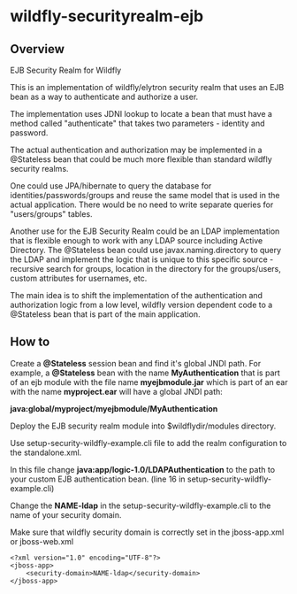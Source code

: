 # wildfly-securityrealm-ejb

## Overview
EJB Security Realm for Wildfly

This is an implementation of wildfly/elytron security realm that uses an EJB bean as a way
to authenticate and authorize a user.

The implementation uses JDNI lookup to locate a bean that must have a method called "authenticate"
that takes two parameters - identity and password.

The actual authentication and authorization may be implemented in a @Stateless bean that could
be much more flexible than standard wildfly security realms.

One could use JPA/hibernate to query the database for identities/passwords/groups and reuse
the same model that is used in the actual application. There would be no need to write separate
queries for "users/groups" tables.

Another use for the EJB Security Realm could be an LDAP implementation that is flexible enough
to work with any LDAP source including Active Directory. The @Stateless bean could use
javax.naming.directory to query the LDAP and implement the logic that is unique to this
specific source - recursive search for groups, location in the directory for the groups/users,
custom attributes for usernames, etc.

The main idea is to shift the implementation of the authentication and authorization logic from
a low level, wildfly version dependent code to a @Stateless bean that is part of the main
application.


## How to

Create a **@Stateless** session bean and find it's global JNDI path.
For example, a **@Stateless** bean with the name **MyAuthentication** that is part of an ejb module with the file name **myejbmodule.jar** which is part of an ear with the name **myproject.ear** will have a global JNDI path:

**java:global/myproject/myejbmodule/MyAuthentication**

Deploy the EJB security realm module into $wildflydir/modules directory.

Use setup-security-wildfly-example.cli file to add the realm configuration to the standalone.xml.

In this file change **java:app/logic-1.0/LDAPAuthentication** to the path to your custom EJB authentication
bean. (line 16 in setup-security-wildfly-example.cli)

Change the **NAME-ldap** in the setup-security-wildfly-example.cli to the name of your security domain.

Make sure that wildfly security domain is correctly set in the jboss-app.xml or jboss-web.xml

```
<?xml version="1.0" encoding="UTF-8"?>
<jboss-app>
	<security-domain>NAME-ldap</security-domain>
</jboss-app>
```


